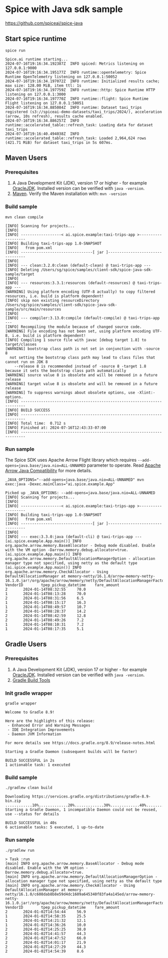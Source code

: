 # Spice with Java sdk sample

<https://github.com/spiceai/spice-java>

## Start spice runtime

```shell
spice run
```

```shell
Spice.ai runtime starting...
2024-07-16T19:16:34.192387Z  INFO spiced: Metrics listening on 127.0.0.1:9000
2024-07-16T19:16:34.195177Z  INFO runtime::opentelemetry: Spice Runtime OpenTelemetry listening on 127.0.0.1:50052
2024-07-16T19:16:34.197072Z  INFO runtime: Initialized results cache; max size: 128.00 MiB, item ttl: 1s
2024-07-16T19:16:34.197759Z  INFO runtime::http: Spice Runtime HTTP listening on 127.0.0.1:3000
2024-07-16T19:16:34.197770Z  INFO runtime::flight: Spice Runtime Flight listening on 127.0.0.1:50051
2024-07-16T19:16:34.885084Z  INFO runtime: Dataset taxi_trips registered (s3://spiceai-demo-datasets/taxi_trips/2024/), acceleration (arrow, 10s refresh), results cache enabled.
2024-07-16T19:16:34.886257Z  INFO runtime::accelerated_table::refresh_task: Loading data for dataset taxi_trips
2024-07-16T19:16:40.494038Z  INFO runtime::accelerated_table::refresh_task: Loaded 2,964,624 rows (421.71 MiB) for dataset taxi_trips in 5s 607ms.
```

## Maven Users

### Prerequisites

1. A Java Development Kit (JDK), version 17 or higher - for example [OracleJDK](https://www.oracle.com/java/technologies/downloads/). Installed version can be verified with `java -version`.
1. [Maven](https://maven.apache.org/install.html). Verify the Maven installation with: `mvn -version`

### Build sample

```shell
mvn clean compile
```

```shell
[INFO] Scanning for projects...
[INFO] 
[INFO] ------------------< ai.spice.example:taxi-trips-app >-------------------
[INFO] Building taxi-trips-app 1.0-SNAPSHOT
[INFO]   from pom.xml
[INFO] --------------------------------[ jar ]---------------------------------
[INFO] 
[INFO] --- clean:3.2.0:clean (default-clean) @ taxi-trips-app ---
[INFO] Deleting /Users/sg/spice/samples/client-sdk/spice-java-sdk-sample/target
[INFO] 
[INFO] --- resources:3.3.1:resources (default-resources) @ taxi-trips-app ---
[WARNING] Using platform encoding (UTF-8 actually) to copy filtered resources, i.e. build is platform dependent!
[INFO] skip non existing resourceDirectory /Users/sg/spice/samples/client-sdk/spice-java-sdk-sample/src/main/resources
[INFO] 
[INFO] --- compiler:3.13.0:compile (default-compile) @ taxi-trips-app ---
[INFO] Recompiling the module because of changed source code.
[WARNING] File encoding has not been set, using platform encoding UTF-8, i.e. build is platform dependent!
[INFO] Compiling 1 source file with javac [debug target 1.8] to target/classes
[WARNING] bootstrap class path is not set in conjunction with -source 8
  not setting the bootstrap class path may lead to class files that cannot run on JDK 8
    --release 8 is recommended instead of -source 8 -target 1.8 because it sets the bootstrap class path automatically
[WARNING] source value 8 is obsolete and will be removed in a future release
[WARNING] target value 8 is obsolete and will be removed in a future release
[WARNING] To suppress warnings about obsolete options, use -Xlint:-options.
[INFO] ------------------------------------------------------------------------
[INFO] BUILD SUCCESS
[INFO] ------------------------------------------------------------------------
[INFO] Total time:  0.712 s
[INFO] Finished at: 2024-07-16T12:43:33-07:00
[INFO] ------------------------------------------------------------------------

```

### Run sample

The Spice SDK uses Apache Arrow Flight library which requires `--add-opens=java.base/java.nio=ALL-UNNAMED` parameter to operate.
Read [Apache Arrow Java Compatibility](https://arrow.apache.org/docs/java/install.html#java-compatibility) for more details.

```shell
_JAVA_OPTIONS="--add-opens=java.base/java.nio=ALL-UNNAMED" mvn exec:java -Dexec.mainClass="ai.spice.example.App"
```

```shell
Picked up _JAVA_OPTIONS: --add-opens=java.base/java.nio=ALL-UNNAMED
[INFO] Scanning for projects...
[INFO] 
[INFO] ------------------< ai.spice.example:taxi-trips-app >-------------------
[INFO] Building taxi-trips-app 1.0-SNAPSHOT
[INFO]   from pom.xml
[INFO] --------------------------------[ jar ]---------------------------------
[INFO] 
[INFO] --- exec:3.3.0:java (default-cli) @ taxi-trips-app ---
[ai.spice.example.App.main()] INFO org.apache.arrow.memory.BaseAllocator - Debug mode disabled. Enable with the VM option -Darrow.memory.debug.allocator=true.
[ai.spice.example.App.main()] INFO org.apache.arrow.memory.DefaultAllocationManagerOption - allocation manager type not specified, using netty as the default type
[ai.spice.example.App.main()] INFO org.apache.arrow.memory.CheckAllocator - Using DefaultAllocationManager at memory-netty/16.1.0/arrow-memory-netty-16.1.0.jar!/org/apache/arrow/memory/netty/DefaultAllocationManagerFactory.class
VendorID        tpep_pickup_datetime    fare_amount
2       2024-01-14T08:32:55     70.0
1       2024-01-14T08:13:28     70.0
2       2024-01-14T08:31:56     6.5
1       2024-01-14T08:15:17     16.3
1       2024-01-14T08:49:57     10.7
2       2024-01-14T08:28:37     14.2
2       2024-01-14T08:42:59     12.8
2       2024-01-14T08:49:26     7.2
1       2024-01-14T08:10:31     7.2
1       2024-01-14T08:17:35     5.1
```

## Gradle Users

### Prerequisites

1. A Java Development Kit (JDK), version 17 or higher - for example [OracleJDK](https://www.oracle.com/java/technologies/downloads/). Installed version can be verified with `java -version`.
1. [Gradle Build Tools](https://gradle.org/install/)


### Init gradle wrapper

```shell
gradle wrapper
```

```shell
Welcome to Gradle 8.9!

Here are the highlights of this release:
 - Enhanced Error and Warning Messages
 - IDE Integration Improvements
 - Daemon JVM Information

For more details see https://docs.gradle.org/8.9/release-notes.html

Starting a Gradle Daemon (subsequent builds will be faster)

BUILD SUCCESSFUL in 2s
1 actionable task: 1 executed
```

### Build sample

```shell
./gradlew clean build
```

```shell
Downloading https://services.gradle.org/distributions/gradle-8.9-bin.zip
............10%.............20%.............30%.............40%.............50%.............60%.............70%.............80%.............90%.............100%
Starting a Gradle Daemon, 1 incompatible Daemon could not be reused, use --status for details

BUILD SUCCESSFUL in 40s
6 actionable tasks: 5 executed, 1 up-to-date
```

### Run sample

`./gradlew run`

```shell
> Task :run
[main] INFO org.apache.arrow.memory.BaseAllocator - Debug mode disabled. Enable with the VM option -Darrow.memory.debug.allocator=true.
[main] INFO org.apache.arrow.memory.DefaultAllocationManagerOption - allocation manager type not specified, using netty as the default type
[main] INFO org.apache.arrow.memory.CheckAllocator - Using DefaultAllocationManager at memory-netty/16.1.0/c608dab8b8e59d4dc1609a645340f83fa4a145ed/arrow-memory-netty-16.1.0.jar!/org/apache/arrow/memory/netty/DefaultAllocationManagerFactory.class
VendorID        tpep_pickup_datetime    fare_amount
2       2024-01-02T14:54:44     56.9
1       2024-01-02T14:58:35     25.5
1       2024-01-02T14:21:32     12.1
1       2024-01-02T14:36:26     10.0
2       2024-01-02T14:25:25     38.0
2       2024-01-02T14:41:57     44.3
2       2024-01-02T14:47:52     66.0
2       2024-01-02T14:01:17     21.9
2       2024-01-02T14:27:29     44.3
2       2024-01-02T14:54:39     8.6
```